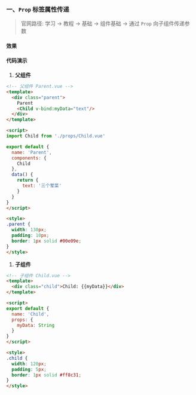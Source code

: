 ### 一、`Prop` 标签属性传递

> 官网路径: 学习 -> 教程 -> 基础 -> 组件基础 -> 通过 `Prop` 向子组件传递参数

#### 效果

<ClientOnly>
  <Props />
</ClientOnly>

#### 代码演示

1. **父组件**

```html
<!-- 父组件 Parent.vue -->
<template>
  <div class="parent">
    Parent
    <Child v-bind:myData="text"/>
  </div>
</template>

<script>
import Child from './props/Child.vue'

export default {
  name: 'Parent',
  components: {
    Child
  },
  data() {
    return {
      text: '三个荤菜'
    }
  }
}
</script>

<style>
.parent {
  width: 130px;
  padding: 10px;
  border: 1px solid #00e09e;
}
</style>
```

1. **子组件**

```html
<!-- 子组件 Child.vue -->
<template>
  <div class="child">Child: {{myData}}</div>
</template>

<script>
export default {
  name: 'Child',
  props: {
    myData: String
  }
}
</script>

<style>
.child {
  width: 120px;
  padding: 5px;
  border: 1px solid #ff8c31;
}
</style>
```
